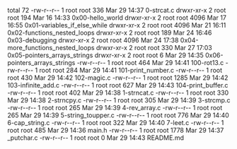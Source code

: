 total 72
-rw-r--r-- 1 root root  336 Mar 29 14:37 0-strcat.c
drwxr-xr-x 2 root root  194 Mar 16 14:33 0x00-hello_world
drwxr-xr-x 2 root root 4096 Mar 17 16:55 0x01-variables_if_else_while
drwxr-xr-x 2 root root 4096 Mar 21 16:11 0x02-functions_nested_loops
drwxr-xr-x 2 root root  189 Mar 24 16:46 0x03-debugging
drwxr-xr-x 2 root root 4096 Mar 24 17:38 0x04-more_functions_nested_loops
drwxr-xr-x 2 root root  330 Mar 27 17:03 0x05-pointers_arrays_strings
drwxr-xr-x 2 root root    6 Mar 29 14:35 0x06-pointers_arrays_strings
-rw-r--r-- 1 root root  464 Mar 29 14:41 100-rot13.c
-rw-r--r-- 1 root root  284 Mar 29 14:41 101-print_number.c
-rw-r--r-- 1 root root  430 Mar 29 14:42 102-magic.c
-rw-r--r-- 1 root root 1285 Mar 29 14:42 103-infinite_add.c
-rw-r--r-- 1 root root  627 Mar 29 14:43 104-print_buffer.c
-rw-r--r-- 1 root root  402 Mar 29 14:38 1-strncat.c
-rw-r--r-- 1 root root  330 Mar 29 14:38 2-strncpy.c
-rw-r--r-- 1 root root  305 Mar 29 14:39 3-strcmp.c
-rw-r--r-- 1 root root  265 Mar 29 14:39 4-rev_array.c
-rw-r--r-- 1 root root  265 Mar 29 14:39 5-string_toupper.c
-rw-r--r-- 1 root root  776 Mar 29 14:40 6-cap_string.c
-rw-r--r-- 1 root root  322 Mar 29 14:40 7-leet.c
-rw-r--r-- 1 root root  485 Mar 29 14:36 main.h
-rw-r--r-- 1 root root 1778 Mar 29 14:37 _putchar.c
-rw-r--r-- 1 root root    0 Mar 29 14:43 README.md
